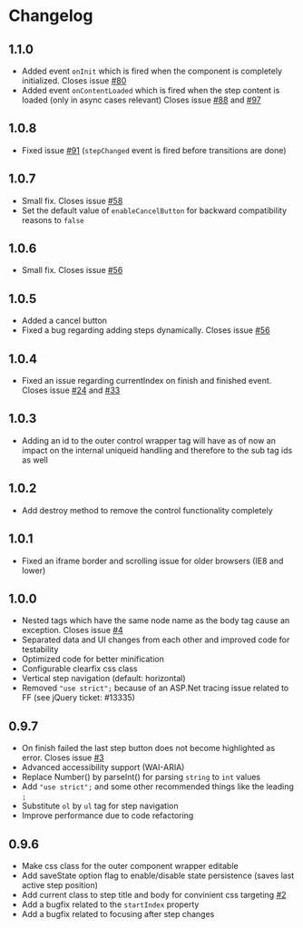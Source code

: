 # Changelog

## 1.1.0

- Added event `onInit` which is fired when the component is completely initialized. Closes
  issue [#80](https://github.com/rstaib/jquery-steps/issues/80)
- Added event `onContentLoaded` which is fired when the step content is loaded (only in async cases relevant) Closes
  issue [#88](https://github.com/rstaib/jquery-steps/issues/88)
  and [#97](https://github.com/rstaib/jquery-steps/issues/97)

## 1.0.8

- Fixed issue [#91](https://github.com/rstaib/jquery-steps/issues/91) (`stepChanged` event is fired before transitions
  are done)

## 1.0.7

- Small fix. Closes issue [#58](https://github.com/rstaib/jquery-steps/issues/58)
- Set the default value of `enableCancelButton` for backward compatibility reasons to `false`

## 1.0.6

- Small fix. Closes issue [#56](https://github.com/rstaib/jquery-steps/issues/56)

## 1.0.5

- Added a cancel button
- Fixed a bug regarding adding steps dynamically. Closes issue [#56](https://github.com/rstaib/jquery-steps/issues/56)

## 1.0.4

- Fixed an issue regarding currentIndex on finish and finished event. Closes
  issue [#24](https://github.com/rstaib/jquery-steps/issues/24)
  and [#33](https://github.com/rstaib/jquery-steps/issues/33)

## 1.0.3

- Adding an id to the outer control wrapper tag will have as of now an impact on the internal uniqueid handling and
  therefore to the sub tag ids as well

## 1.0.2

- Add destroy method to remove the control functionality completely

## 1.0.1

- Fixed an iframe border and scrolling issue for older browsers (IE8 and lower)

## 1.0.0

- Nested tags which have the same node name as the body tag cause an exception. Closes
  issue [#4](https://github.com/rstaib/jquery-steps/issues/4)
- Separated data and UI changes from each other and improved code for testability
- Optimized code for better minification
- Configurable clearfix css class
- Vertical step navigation (default: horizontal)
- Removed `"use strict";` because of an ASP.Net tracing issue related to FF (see jQuery ticket: #13335)

## 0.9.7

- On finish failed the last step button does not become highlighted as error. Closes
  issue [#3](https://github.com/rstaib/jquery-steps/issues/3)
- Advanced accessibility support (WAI-ARIA)
- Replace Number() by parseInt() for parsing `string` to `int` values
- Add `"use strict";` and some other recommended things like the leading `;`
- Substitute `ol` by `ul` tag for step navigation
- Improve performance due to code refactoring

## 0.9.6

- Make css class for the outer component wrapper editable
- Add saveState option flag to enable/disable state persistence (saves last active step position)
- Add current class to step title and body for convinient css
  targeting [#2](https://github.com/rstaib/jquery-steps/issues/2)
- Add a bugfix related to the `startIndex` property
- Add a bugfix related to focusing after step changes
